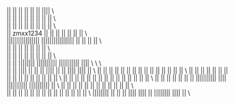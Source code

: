 ||            ||          || ||         ||            ||                ||||                                                                      \\    
||            ||        ||     ||       ||            ||              ||    ||                                                                    \\  
||            ||      ||         ||     ||            ||             ||      ||                                                                   \\    
||  zmxx1234  ||    ||            ||    ||            ||            ||        ||                                                                  \\    
||||||||||||||||    ||||||||||||||||    ||            ||            ||        ||                                                                  \\  
||            ||    ||                  ||            ||             ||      ||                                                                   \\    
||            ||      ||        ||      ||            ||              ||    ||                                                                    \\  
||            ||        ||||||||        ||||||||||    ||||||||||        ||||                                                                       \\
                                                                                                                                                   \\
                                                                                                                                                    \\                       
                                        ||    ||      ||||      ||    ||    ||       ||||     ||      ||       ||||         ||||           ||        \\
                                        ||    ||     ||  ||           ||    ||      ||  ||     ||    ||      ||    ||      ||  ||          ||         \\
                                        ||    ||    ||    ||    ||    ||    ||     ||    ||     ||  ||     ||       ||    ||    ||         ||         \\
                                        ||    ||    ||    ||    ||    ||    ||    ||      ||    ||  ||    ||             ||      ||        ||         \\
                                        ||    ||    ||    ||    ||    ||    ||    ||||||||||    ||||       ||||||||||    ||||||||||        ||         \\
                                        ||    ||    ||    ||    ||    ||    ||    ||            ||                  ||   ||                ||         \\                    
                                        ||    ||    ||    ||    ||     ||  ||      ||    ||     ||         ||      ||     ||    ||                    \\
                                        ||||||||    ||    ||    ||      ||||         ||||       ||          ||||||||        ||||           ||          \\

                                      
